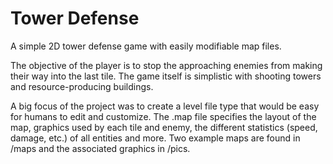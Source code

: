 # Tower Defense
A simple 2D tower defense game with easily modifiable map files.

The objective of the player is to stop the approaching enemies from making their way into the last tile. The game itself 
is simplistic with shooting towers and resource-producing buildings.

A big focus of the project was to create a level file type that would be easy for humans to edit and customize. The .map 
file specifies the layout of the map, graphics used by each tile and enemy, the different statistics (speed, damage, etc.)
of all entities and more. Two example maps are found in /maps and the associated graphics in /pics.
